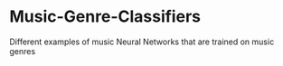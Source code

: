 # Music-Genre-Classifiers
Different examples of music Neural Networks that are trained on music genres
